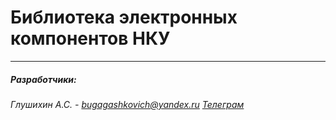 # Библиотека электронных компонентов НКУ

---

##### Разработчики:

###### Глушихин А.С. - bugagashkovich@yandex.ru [Телеграм](https://t.me/GlushikhinAS)
